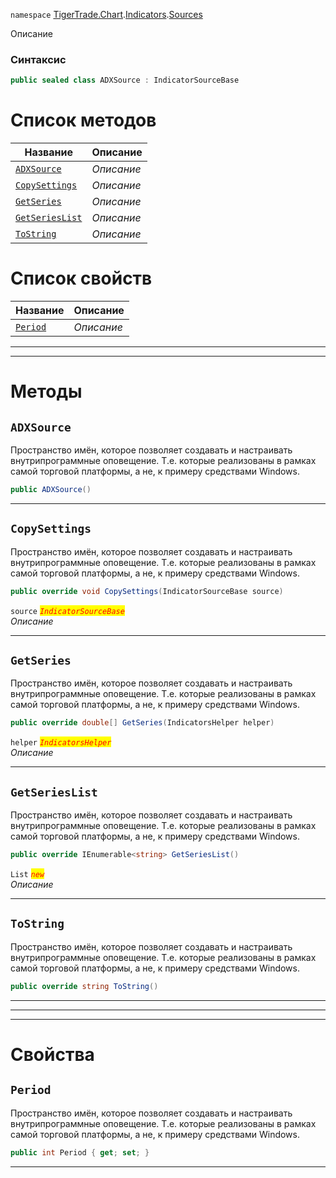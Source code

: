 
`namespace` [TigerTrade.Chart](../../../TigerTrade.Chart.md).[Indicators](../../../TigerTrade.Chart/Indicators.md).[Sources](../../../TigerTrade.Chart/Indicators/Sources.md)


Описание

### Синтаксис
```csharp
public sealed class ADXSource : IndicatorSourceBase
```


# Список методов
| Название | Описание |
| --- | --- |
| [`ADXSource`](#ADXSource-m) | *Описание* |
| [`CopySettings`](#CopySettings-m) | *Описание* |
| [`GetSeries`](#GetSeries-m) | *Описание* |
| [`GetSeriesList`](#GetSeriesList-m) | *Описание* |
| [`ToString`](#ToString-m) | *Описание* |

# Список свойств
| Название | Описание |
| --- | --- |
| [`Period`](#Period-p) | *Описание* |





***  
***  
# Методы

## `ADXSource`<a href="ADXSource-m" id="ADXSource-m"></a>
Пространство имён, которое позволяет создавать и настраивать внутрипрограммные оповещение. Т.е. которые реализованы в рамках самой торговой платформы, а не, к примеру средствами Windows.

```csharp
public ADXSource()
```

***  

## `CopySettings`<a href="CopySettings-m" id="CopySettings-m"></a>
Пространство имён, которое позволяет создавать и настраивать внутрипрограммные оповещение. Т.е. которые реализованы в рамках самой торговой платформы, а не, к примеру средствами Windows.

```csharp
public override void CopySettings(IndicatorSourceBase source)
```

`source` <mark style="color:red;">*`IndicatorSourceBase`*</mark>  
 *Описание*  


***  

## `GetSeries`<a href="GetSeries-m" id="GetSeries-m"></a>
Пространство имён, которое позволяет создавать и настраивать внутрипрограммные оповещение. Т.е. которые реализованы в рамках самой торговой платформы, а не, к примеру средствами Windows.

```csharp
public override double[] GetSeries(IndicatorsHelper helper)
```
`helper` <mark style="color:red;">*`IndicatorsHelper`*</mark>  
 *Описание*  


***  

## `GetSeriesList`<a href="GetSeriesList-m" id="GetSeriesList-m"></a>
Пространство имён, которое позволяет создавать и настраивать внутрипрограммные оповещение. Т.е. которые реализованы в рамках самой торговой платформы, а не, к примеру средствами Windows.

```csharp
public override IEnumerable<string> GetSeriesList()
```
`List` <mark style="color:red;">*`new`*</mark>  
 *Описание*  


***  

## `ToString`<a href="ToString-m" id="ToString-m"></a>
Пространство имён, которое позволяет создавать и настраивать внутрипрограммные оповещение. Т.е. которые реализованы в рамках самой торговой платформы, а не, к примеру средствами Windows.

```csharp
public override string ToString()
```

***  
***  
 ***  
# Свойства

## `Period`<a href="Period-p" id="Period-p"></a>
Пространство имён, которое позволяет создавать и настраивать внутрипрограммные оповещение. Т.е. которые реализованы в рамках самой торговой платформы, а не, к примеру средствами Windows.

```csharp
public int Period { get; set; }
```  
***

